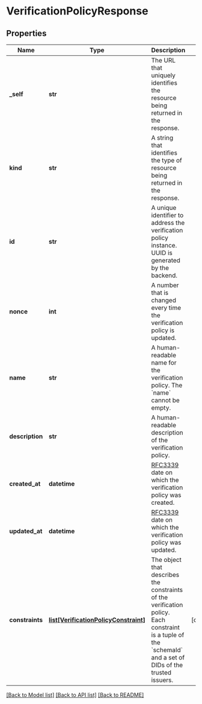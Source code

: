 # VerificationPolicyResponse

## Properties
Name | Type | Description | Notes
------------ | ------------- | ------------- | -------------
**_self** | **str** | The URL that uniquely identifies the resource being returned in the response. | 
**kind** | **str** | A string that identifies the type of resource being returned in the response. | 
**id** | **str** | A unique identifier to address the verification policy instance. UUID is generated by the backend. | 
**nonce** | **int** | A number that is changed every time the verification policy is updated. | 
**name** | **str** | A human-readable name for the verification policy. The &#x60;name&#x60; cannot be empty. | 
**description** | **str** | A human-readable description of the verification policy. | 
**created_at** | **datetime** | [RFC3339](https://www.rfc-editor.org/rfc/rfc3339) date on which the verification policy was created. | 
**updated_at** | **datetime** | [RFC3339](https://www.rfc-editor.org/rfc/rfc3339) date on which the verification policy was updated. | 
**constraints** | [**list[VerificationPolicyConstraint]**](VerificationPolicyConstraint.md) | The object that describes the constraints of the verification policy. Each constraint is a tuple of the &#x60;schemaId&#x60; and a set of DIDs of the trusted issuers. | [optional] 

[[Back to Model list]](../README.md#documentation-for-models) [[Back to API list]](../README.md#documentation-for-api-endpoints) [[Back to README]](../README.md)


